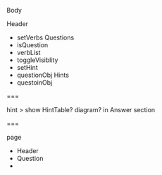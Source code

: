 Body


Header
- setVerbs
Questions
- isQuestion
- verbList
- toggleVisiblity
- setHint
- questionObj
Hints
- questoinObj

===

hint > show HintTable? diagram? in Answer section

===

page
- Header 
- Question
- 
